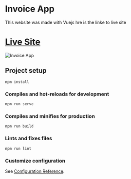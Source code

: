 #  Invoice App 
This website was made with Vuejs hre is the linke to live site 
# [Live Site](https://portfolio-vue-386d3.web.app/work/project7)

![Invoice App](https://ams02pap001files.storage.live.com/y4mayWy_LTiBxTgkBYZX0wPSx_y8HK7kWcebPF-jGRP-HBnO0kjmNyS8IGuv_JJEYnaC6EMpxBx3W6B6MUdeKOsLYw3zSUUMNTnFVhc9hKwb4Yn36vDrPtquYkW-szKkrE6C39mEMERWKzUiHhJ-bGqELgWQX--frWQgxeF1eugLxDpAoczNmYWc6uGtsbDIQCS?width=1440&height=864&cropmode=none)
## Project setup
```
npm install
```

### Compiles and hot-reloads for development
```
npm run serve
```

### Compiles and minifies for production
```
npm run build
```

### Lints and fixes files
```
npm run lint
```

### Customize configuration
See [Configuration Reference](https://cli.vuejs.org/config/).
